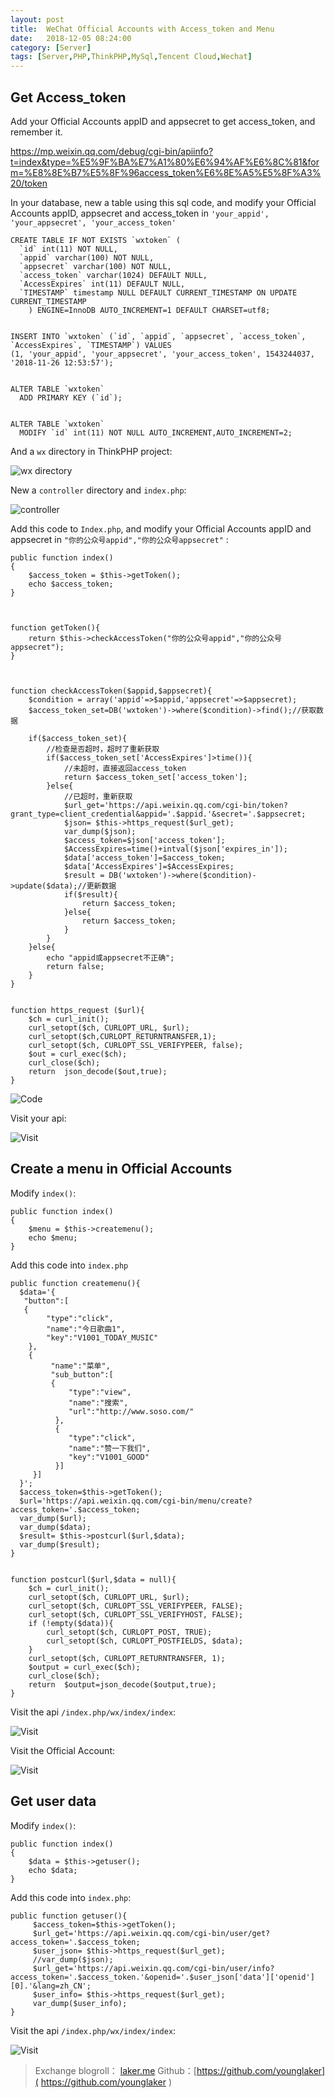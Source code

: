 ```yaml
---
layout: post
title:  WeChat Official Accounts with Access_token and Menu
date:   2018-12-05 08:24:00
category: [Server]
tags: [Server,PHP,ThinkPHP,MySql,Tencent Cloud,Wechat]
---
```


<!-- ![WeChat Official Accounts: Access_token and Menu](http://wx2.sinaimg.cn/large/6d184cefly1fxnkwi98vuj20p0046dg6.jpg) -->



## Get Access_token

Add your Official Accounts appID and appsecret to get access_token, and remember it.

<!--more-->
https://mp.weixin.qq.com/debug/cgi-bin/apiinfo?t=index&type=%E5%9F%BA%E7%A1%80%E6%94%AF%E6%8C%81&form=%E8%8E%B7%E5%8F%96access_token%E6%8E%A5%E5%8F%A3%20/token

In your database, new a table using this sql code,  and modify your Official Accounts appID, appsecret and access_token in `'your_appid', 'your_appsecret', 'your_access_token'`

```
CREATE TABLE IF NOT EXISTS `wxtoken` (
  `id` int(11) NOT NULL,
  `appid` varchar(100) NOT NULL,
  `appsecret` varchar(100) NOT NULL,
  `access_token` varchar(1024) DEFAULT NULL,
  `AccessExpires` int(11) DEFAULT NULL,
  `TIMESTAMP` timestamp NULL DEFAULT CURRENT_TIMESTAMP ON UPDATE CURRENT_TIMESTAMP
    ) ENGINE=InnoDB AUTO_INCREMENT=1 DEFAULT CHARSET=utf8;


INSERT INTO `wxtoken` (`id`, `appid`, `appsecret`, `access_token`, `AccessExpires`, `TIMESTAMP`) VALUES
(1, 'your_appid', 'your_appsecret', 'your_access_token', 1543244037, '2018-11-26 12:53:57');


ALTER TABLE `wxtoken`
  ADD PRIMARY KEY (`id`);


ALTER TABLE `wxtoken`
  MODIFY `id` int(11) NOT NULL AUTO_INCREMENT,AUTO_INCREMENT=2;
```

And a `wx` directory in ThinkPHP project:

![wx directory][1]

New a `controller` directory and `index.php`:

![controller][2]

Add this code to `Index.php`, and modify your Official Accounts appID and appsecret in `"你的公众号appid","你的公众号appsecret"` :

```
public function index()
{
    $access_token = $this->getToken();
    echo $access_token;
}



function getToken(){
    return $this->checkAccessToken("你的公众号appid","你的公众号appsecret");
}



function checkAccessToken($appid,$appsecret){
    $condition = array('appid'=>$appid,'appsecret'=>$appsecret);
    $access_token_set=DB('wxtoken')->where($condition)->find();//获取数据

    if($access_token_set){
        //检查是否超时，超时了重新获取
        if($access_token_set['AccessExpires']>time()){
            //未超时，直接返回access_token
            return $access_token_set['access_token'];
        }else{
            //已超时，重新获取
            $url_get='https://api.weixin.qq.com/cgi-bin/token?grant_type=client_credential&appid='.$appid.'&secret='.$appsecret;
            $json= $this->https_request($url_get);
            var_dump($json);
            $access_token=$json['access_token'];
            $AccessExpires=time()+intval($json['expires_in']);
            $data['access_token']=$access_token;
            $data['AccessExpires']=$AccessExpires;
            $result = DB('wxtoken')->where($condition)->update($data);//更新数据
            if($result){
                return $access_token;
            }else{
                return $access_token;
            }
        }
    }else{
        echo "appid或appsecret不正确";
        return false;
    }
}


function https_request ($url){
    $ch = curl_init();
    curl_setopt($ch, CURLOPT_URL, $url);
    curl_setopt($ch,CURLOPT_RETURNTRANSFER,1);
    curl_setopt($ch, CURLOPT_SSL_VERIFYPEER, false);
    $out = curl_exec($ch);
    curl_close($ch);
    return  json_decode($out,true);
}
```

![Code][3]

Visit your api:

![Visit][4]

## Create a menu in Official Accounts

Modify `index()`:
```
public function index()
{
    $menu = $this->createmenu();
    echo $menu;
}
```


Add this code into `index.php`

```
public function createmenu(){
  $data='{
   "button":[
   {
        "type":"click",
        "name":"今日歌曲1",
        "key":"V1001_TODAY_MUSIC"
    },
    {
         "name":"菜单",
         "sub_button":[
         {
             "type":"view",
             "name":"搜索",
             "url":"http://www.soso.com/"
          },
          {
             "type":"click",
             "name":"赞一下我们",
             "key":"V1001_GOOD"
          }]
     }]
  }';
  $access_token=$this->getToken();
  $url='https://api.weixin.qq.com/cgi-bin/menu/create?access_token='.$access_token;
  var_dump($url);
  var_dump($data);
  $result= $this->postcurl($url,$data);
  var_dump($result);
}


function postcurl($url,$data = null){
    $ch = curl_init();
    curl_setopt($ch, CURLOPT_URL, $url);
    curl_setopt($ch, CURLOPT_SSL_VERIFYPEER, FALSE);
    curl_setopt($ch, CURLOPT_SSL_VERIFYHOST, FALSE);
    if (!empty($data)){
        curl_setopt($ch, CURLOPT_POST, TRUE);
        curl_setopt($ch, CURLOPT_POSTFIELDS, $data);
    }
    curl_setopt($ch, CURLOPT_RETURNTRANSFER, 1);
    $output = curl_exec($ch);
    curl_close($ch);
    return  $output=json_decode($output,true);
}

```

Visit the api `/index.php/wx/index/index`:

![Visit][5]

Visit the Official Account:

![Visit][6]


## Get user data

Modify `index()`:
```
public function index()
{
    $data = $this->getuser();
    echo $data;
}
```

Add this code into `index.php`:

```
public function getuser(){
     $access_token=$this->getToken();
     $url_get='https://api.weixin.qq.com/cgi-bin/user/get?access_token='.$access_token;
     $user_json= $this->https_request($url_get);
     //var_dump($json);
     $url_get='https://api.weixin.qq.com/cgi-bin/user/info?access_token='.$access_token.'&openid='.$user_json['data']['openid'][0].'&lang=zh_CN';
     $user_info= $this->https_request($url_get);
     var_dump($user_info);
}
```

Visit the api `/index.php/wx/index/index`:

![Visit][7]


> Exchange blogroll： [laker.me]( http://laker.me/blog )
> Github：[https://github.com/younglaker]( https://github.com/younglaker )



  [1]: https://raw.githubusercontent.com/aomine-sama/px/master/2018/18120501.jpg
  [2]: https://raw.githubusercontent.com/aomine-sama/px/master/2018/18120502.jpg
  [3]: https://raw.githubusercontent.com/aomine-sama/px/master/2018/18120503.jpg
  [4]: https://raw.githubusercontent.com/aomine-sama/px/master/2018/18120504.jpg
  [5]: https://raw.githubusercontent.com/aomine-sama/px/master/2018/18120505.jpg
  [6]: https://raw.githubusercontent.com/aomine-sama/px/master/2018/18120506.jpg
  [7]: https://raw.githubusercontent.com/aomine-sama/px/master/2018/18120507.jpg